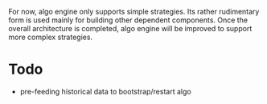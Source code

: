 For now, algo engine only supports simple strategies. Its rather rudimentary form is used mainly for building other 
dependent components. Once the overall architecture is completed, algo engine will be
improved to support more complex strategies.
# Todo
- pre-feeding historical data to bootstrap/restart algo